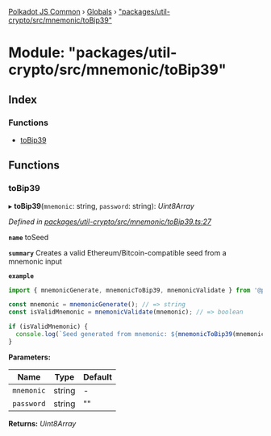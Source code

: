 [Polkadot JS Common](../README.md) › [Globals](../globals.md) › ["packages/util-crypto/src/mnemonic/toBip39"](_packages_util_crypto_src_mnemonic_tobip39_.md)

# Module: "packages/util-crypto/src/mnemonic/toBip39"

## Index

### Functions

* [toBip39](_packages_util_crypto_src_mnemonic_tobip39_.md#tobip39)

## Functions

###  toBip39

▸ **toBip39**(`mnemonic`: string, `password`: string): *Uint8Array*

*Defined in [packages/util-crypto/src/mnemonic/toBip39.ts:27](https://github.com/polkadot-js/common/blob/08de8ce2/packages/util-crypto/src/mnemonic/toBip39.ts#L27)*

**`name`** toSeed

**`summary`** Creates a valid Ethereum/Bitcoin-compatible seed from a mnemonic input

**`example`** 
<BR>

```javascript
import { mnemonicGenerate, mnemonicToBip39, mnemonicValidate } from '@polkadot/util-crypto';

const mnemonic = mnemonicGenerate(); // => string
const isValidMnemonic = mnemonicValidate(mnemonic); // => boolean

if (isValidMnemonic) {
  console.log(`Seed generated from mnemonic: ${mnemonicToBip39(mnemonic)}`); => u8a
}
```

**Parameters:**

Name | Type | Default |
------ | ------ | ------ |
`mnemonic` | string | - |
`password` | string | "" |

**Returns:** *Uint8Array*
